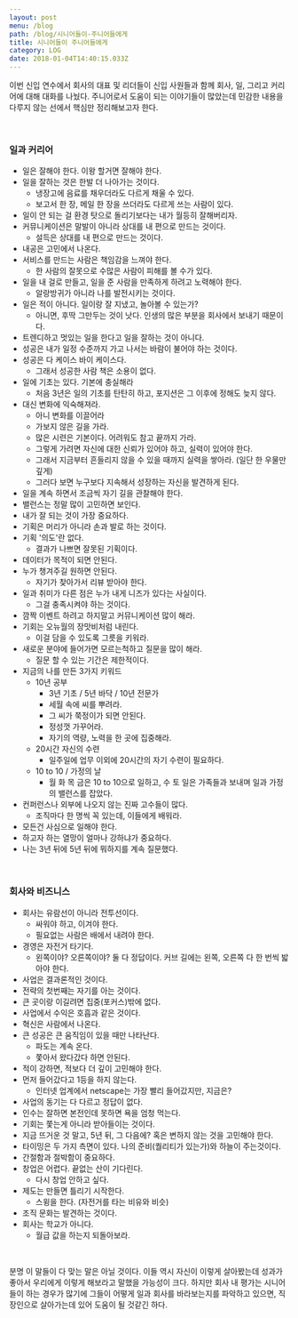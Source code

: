 ```yaml
---
layout: post
menu: /blog
path: /blog/시니어들이-주니어들에게
title: 시니어들이 주니어들에게
category: LOG
date: 2018-01-04T14:40:15.033Z
---
```

이번 신입 연수에서 회사의 대표 및 리더들이 신입 사원들과 함께 회사, 일, 그리고 커리어에 대해 대화를 나눴다. 주니어로서 도움이 되는 이야기들이 많았는데 민감한 내용을 다루지 않는 선에서 핵심만 정리해보고자 한다.

<br>

### 일과 커리어

- 일은 잘해야 한다. 이왕 할거면 잘해야 한다.
- 일을 잘하는 것은 한발 더 나아가는 것이다.
  - 냉장고에 음료를 채우더라도 다르게 채울 수 있다.
  - 보고서 한 장, 메일 한 장을 쓰더라도 다르게 쓰는 사람이 있다.
- 일이 안 되는 걸 환경 탓으로 돌리기보다는 내가 월등히 잘해버리자.
- 커뮤니케이션은 말발이 아니라 상대를 내 편으로 만드는 것이다.
  - 설득은 상대를 내 편으로 만드는 것이다.
- 내공은 고민에서 나온다.
- 서비스를 만드는 사람은 책임감을 느껴야 한다. 
  - 한 사람의 잘못으로 수많은 사람이 피해를 볼 수가 있다.
- 일을 내 걸로 만들고, 일을 준 사람을 만족하게 하려고 노력해야 한다.
  - 알랑방귀가 아니라 나를 발전시키는 것이다.
- 일은 적이 아니다. 일이랑 잘 지냈고, 놀아볼 수 있는가?
  - 아니면, 후딱 그만두는 것이 낫다. 인생의 많은 부분을 회사에서 보내기 때문이다.
- 트렌디하고 멋있는 일을 한다고 일을 잘하는 것이 아니다.
- 성공은 내가 일정 수준까지 가고 나서는 바람이 불어야 하는 것이다.
- 성공은 다 케이스 바이 케이스다. 
  - 그래서 성공한 사람 책은 소용이 없다.
- 일에 기초는 있다. 기본에 충실해라
  - 처음 3년은 일의 기초를 탄탄히 하고, 포지션은 그 이후에 정해도 늦지 않다.
- 대신 변화에 익숙해져라. 
  - 아니 변화를 이끌어라
  - 가보지 않은 길을 가라.
  - 많은 시련은 기본이다. 어려워도 참고 끝까지 가라. 
  - 그렇게 가려면 자신에 대한 신뢰가 있어야 하고, 실력이 있어야 한다.
  - 그래서 지금부터 흔들리지 않을 수 있을 때까지 실력을 쌓아라. (일단 한 우물만 깊게)
  - 그러다 보면 누구보다 지속해서 성장하는 자신을 발견하게 된다.
- 일을 계속 하면서 조금씩 자기 길을 관찰해야 한다. 
- 밸런스는 정말 많이 고민하면 보인다.
- 내가 잘 되는 것이 가장 중요하다.
- 기획은 머리가 아니라 손과 발로 하는 것이다.
- 기획 '의도'란 없다. 
  - 결과가 나쁘면 잘못된 기획이다.
- 데이터가 목적이 되면 안된다.
- 누가 챙겨주길 원하면 안된다.
  - 자기가 찾아가서 리뷰 받아야 한다.
- 일과 취미가 다른 점은 누가 내게 니즈가 있다는 사실이다.
  - 그걸 충족시켜야 하는 것이다.
- 깜짝 이벤트 하려고 하지말고 커뮤니케이션 많이 해라.
- 기회는 오뉴월의 장맛비처럼 내린다. 
  - 이걸 담을 수 있도록 그릇을 키워라.
- 새로운 분야에 들어가면 모르는척하고 질문을 많이 해라.
  - 질문 할 수 있는 기간은 제한적이다.
- 지금의 나를 만든 3가지 키워드
  - 10년 공부
    - 3년 기초 / 5년 바닥 / 10년 전문가
    - 세월 속에 씨를 뿌려라.
    - 그 씨가 쭉정이가 되면 안된다.
    - 정성껏 가꾸어라.
    - 자기의 역량, 노력을 한 곳에 집중해라.
  - 20시간 자신의 수련
    - 일주일에 업무 이외에 20시간의 자기 수련이 필요하다.
  - 10 to 10 / 가정의 날
    - 월 화 목 금은 10 to 10으로 일하고, 수 토 일은 가족들과 보내며 일과 가정의 밸런스를 잡았다.
- 컨퍼런스나 외부에 나오지 않는 진짜 고수들이 많다.
  - 조직마다 한 명씩 꼭 있는데, 이들에게 배워라.
- 모든건 사심으로 일해야 한다.
- 하고자 하는 열망이 얼마나 강하냐가 중요하다.
- 나는 3년 뒤에 5년 뒤에 뭐하지를 계속 질문했다.

<br>

### 회사와 비즈니스


- 회사는 유람선이 아니라 전투선이다.
  - 싸워야 하고, 이겨야 한다.
  - 필요없는 사람은 배에서 내려야 한다.
- 경영은 자전거 타기다.
  - 왼쪽이야? 오른쪽이야? 둘 다 정답이다. 커브 길에는 왼쪽, 오른쪽 다 한 번씩 밟아야 한다.
- 사업은 결과론적인 것이다.
- 전략의 첫번째는 자기를 아는 것이다. 
- 큰 곳이랑 이길려면 집중(포커스)밖에 없다.
- 사업에서 수익은 호흡과 같은 것이다.
- 혁신은 사람에서 나온다.
- 큰 성공은 큰 움직임이 있을 때만 나타난다.
  - 파도는 계속 온다.
  - 쫓아서 왔다갔다 하면 안된다.
- 적이 강하면, 적보다 더 깊이 고민해야 한다.
- 먼저 들어갔다고 1등을 하지 않는다.
  - 인터넷 업계에서 netscape는 가장 빨리 들어갔지만, 지금은?
- 사업의 동기는 다 다르고 정답이 없다. 
- 인수는 잘하면 본전인데 못하면 욕을 엄청 먹는다.
- 기회는 쫓는게 아니라 받아들이는 것이다.
- 지금 뜨거운 것 말고, 5년 뒤, 그 다음에? 혹은 변하지 않는 것을 고민해야 한다.
- 타이밍은 두 가지 측면이 있다. 나의 준비(퀄리티가 있는가)와 하늘이 주는것이다.
- 간절함과 절박함이 중요하다.
- 창업은 어렵다. 끝없는 산이 기다린다.
  - 다시 창업 안하고 싶다.
- 제도는 만들면 틀리기 시작한다.
  - 스윙을 한다. (자전거를 타는 비유와 비슷)
- 조직 문화는 발견하는 것이다.
- 회사는 학교가 아니다. 
  - 월급 값을 하는지 되돌아보라.

<br>

분명 이 말들이 다 맞는 말은 아닐 것이다. 이들 역시 자신이 이렇게 살아봤는데 성과가 좋아서 우리에게 이렇게 해보라고 말했을 가능성이 크다. 하지만 회사 내 평가는 시니어들이 하는 경우가 많기에 그들이 어떻게 일과 회사를 바라보는지를 파악하고 있으면, 직장인으로 살아가는데 있어 도움이 될 것같긴 하다. 

